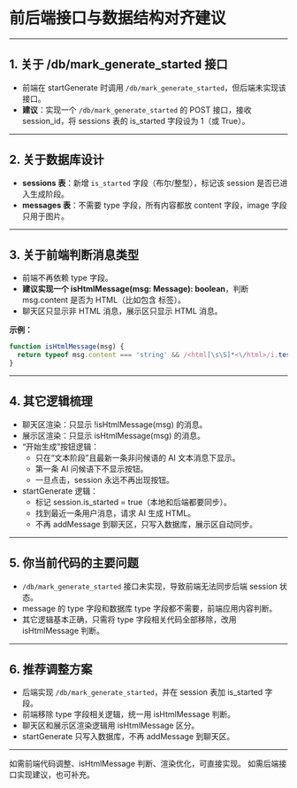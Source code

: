 # 前后端接口与数据结构对齐建议

---

## 1. 关于 /db/mark_generate_started 接口

- 前端在 startGenerate 时调用 `/db/mark_generate_started`，但后端未实现该接口。
- **建议**：实现一个 `/db/mark_generate_started` 的 POST 接口，接收 session_id，将 sessions 表的 is_started 字段设为 1（或 True）。

---

## 2. 关于数据库设计

- **sessions 表**：新增 `is_started` 字段（布尔/整型），标记该 session 是否已进入生成阶段。
- **messages 表**：不需要 type 字段，所有内容都放 content 字段，image 字段只用于图片。

---

## 3. 关于前端判断消息类型

- 前端不再依赖 type 字段。
- **建议实现一个 isHtmlMessage(msg: Message): boolean**，判断 msg.content 是否为 HTML（比如包含 <html> 标签）。
- 聊天区只显示非 HTML 消息，展示区只显示 HTML 消息。

**示例：**
```ts
function isHtmlMessage(msg) {
  return typeof msg.content === 'string' && /<html[\s\S]*<\/html>/i.test(msg.content)
}
```

---

## 4. 其它逻辑梳理

- 聊天区渲染：只显示 !isHtmlMessage(msg) 的消息。
- 展示区渲染：只显示 isHtmlMessage(msg) 的消息。
- “开始生成”按钮逻辑：  
  - 只在“文本阶段”且最新一条非问候语的 AI 文本消息下显示。
  - 第一条 AI 问候语下不显示按钮。
  - 一旦点击，session 永远不再出现按钮。
- startGenerate 逻辑：  
  - 标记 session.is_started = true（本地和后端都要同步）。
  - 找到最近一条用户消息，请求 AI 生成 HTML。
  - 不再 addMessage 到聊天区，只写入数据库，展示区自动同步。

---

## 5. 你当前代码的主要问题

- `/db/mark_generate_started` 接口未实现，导致前端无法同步后端 session 状态。
- message 的 type 字段和数据库 type 字段都不需要，前端应用内容判断。
- 其它逻辑基本正确，只需将 type 字段相关代码全部移除，改用 isHtmlMessage 判断。

---

## 6. 推荐调整方案

- 后端实现 `/db/mark_generate_started`，并在 session 表加 is_started 字段。
- 前端移除 type 字段相关逻辑，统一用 isHtmlMessage 判断。
- 聊天区和展示区渲染逻辑用 isHtmlMessage 区分。
- startGenerate 只写入数据库，不再 addMessage 到聊天区。

---

如需前端代码调整、isHtmlMessage 判断、渲染优化，可直接实现。
如需后端接口实现建议，也可补充。 
